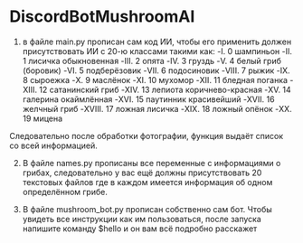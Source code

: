 # DiscordBotMushroomAI
1. в файле main.py прописан сам код ИИ, чтобы его применить должен присутствовать ИИ с 20-ю классами такими как:
    -I. 0 шампиньон
    -II. 1 лисичка обыкновенная
    -III. 2 опята
    -IV. 3 груздь
    -V. 4 белый гриб (боровик)
    -VI. 5 подберёзовик
    -VII. 6 подосиновик
    -VIII. 7 рыжик
    -IX. 8 сыроежка
    -X. 9 маслёнок
    -XI. 10 мухомор
    -XII. 11 бледная поганка
    -XIII. 12 сатанинский гриб
    -XIV. 13 лепиота коричнево-красная
    -XV. 14 галерина окаймлённая
    -XVI. 15 паутинник красивейший
    -XVII. 16 желчный гриб
    -XVIII. 17 ложная лисичка
    -XIX. 18 ложный опёнок
    -XX. 19 мицена

Следовательно после обработки фотографии, функция выдаёт список со всей информацией.

2. В файле names.py прописаны все переменные с информациями о грибах, следовательно у вас ещё должны присутствовать 20 текстовых файлов где в каждом имеется информация об одном определённом грибе.

3. В файле mushroom_bot.py прописан собственно сам бот. Чтобы увидеть все инструкции как им пользоваться, после запуска напишите команду $hello и он вам всё подробно расскажет